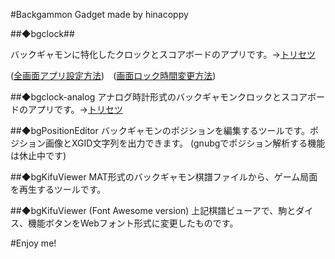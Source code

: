 #Backgammon Gadget made by hinacoppy

##◆bgclock##

バックギャモンに特化したクロックとスコアボードのアプリです。→<a href="/bgclock/help.html">トリセツ</a>

(<a href="#app">全画面アプリ設定方法</a>)&emsp;(<a href="#lock">画面ロック時間変更方法</a>)

##◆bgclock-analog
アナログ時計形式のバックギャモンクロックとスコアボードのアプリです。→<a href="/bgclock-analog/help.html">トリセツ</a>

##◆bgPositionEditor
バックギャモンのポジションを編集するツールです。ポジション画像とXGID文字列を出力できます。
(gnubgでポジション解析する機能は休止中です)

##◆bgKifuViewer
MAT形式のバックギャモン棋譜ファイルから、ゲーム局面を再生するツールです。

##◆bgKifuViewer (Font Awesome version)
上記棋譜ビューアで、駒とダイス、機能ボタンをWebフォント形式に変更したものです。

#Enjoy me!
